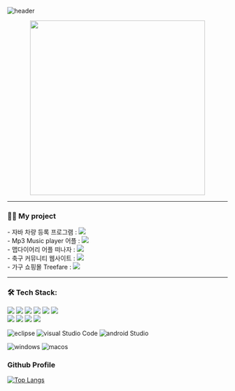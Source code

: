 ![header](https://capsule-render.vercel.app/api?type=waving&color=808080&fontAlign=50&fontAlignY=30&text=LeeJeongho&desc=developer&descAlign=70&descAlignY=55&&height=200&fontSize=60&fontColor=ffffff)

<div id="header" align="center">
  <img src="https://github.com/LeeJeongho0/LeeJeongho0/assets/126849367/2f0e710d-70f7-40a8-b34a-f4e026066518" width="400"/>
</div>



---

### 💁‍♂️ My project
<div>
- 자바 차량 등록 프로그램 : <a href="https://github.com/LeeJeongho0/car_registration_program-java-project"><img src="https://img.shields.io/badge/Link-F07355?style=flat-square&logo=verizon&logoColor=white"/></a><br>
- Mp3 Music player 어플       : <a href="https://github.com/LeeJeongho0/mp3player_program_application-kotlin-project"><img src="https://img.shields.io/badge/Link-006600?style=flat-square&logo=verizon&logoColor=white"/></a><br>
- 맵다이어리 어플 떠나자     : <a href="https://github.com/LeeJeongho0/MapDiary_Kotlin_Project"><img src="https://img.shields.io/badge/Link-FF9E0F?style=flat-square&logo=verizon&logoColor=white"/></a><br>
- 축구 커뮤니티 웹사이트    : <a href="https://github.com/LeeJeongho0/football_community_website-php-project"><img src="https://img.shields.io/badge/Link-C70D2C?style=flat-square&logo=verizon&logoColor=white"/></a><br>
- 가구 쇼핑몰 Treefare     : <a href="https://github.com/LeeJeongho0/treefare_shopping_mall-php-project"><img src="https://img.shields.io/badge/Link-FF61F6?style=flat-square&logo=verizon&logoColor=white"/></a><br>
</div>

---

### 🛠 Tech Stack:

<div> 
  <img src="https://img.shields.io/badge/java-007396?style=for-the-badge&logo=java&logoColor=white"> 
  <img src="https://img.shields.io/badge/javascript-F7DF1E?style=for-the-badge&logo=javascript&logoColor=black"> 
  <img src="https://img.shields.io/badge/html5-E34F26?style=for-the-badge&logo=html5&logoColor=white"> 
  <img src="https://img.shields.io/badge/css-1572B6?style=for-the-badge&logo=css3&logoColor=white"> 
  <img src="https://img.shields.io/badge/kotlin-339AF0?style=for-the-badge&logo=kotlin&logoColor=white">
  <img src="https://img.shields.io/badge/php-1071D3?style=for-the-badge&logo=php&logoColor=white">
  <br>

  <img src="https://img.shields.io/badge/mysql-4479A1?style=for-the-badge&logo=mysql&logoColor=white"> 
  <img src="https://img.shields.io/badge/firebase-FFCA28?style=for-the-badge&logo=firebase&logoColor=white">
  <img src="https://img.shields.io/badge/bootstrap-7952B3?style=for-the-badge&logo=bootstrap&logoColor=white">
  <img src="https://img.shields.io/badge/fontawesome-339AF0?style=for-the-badge&logo=fontawesome&logoColor=white">
  <br>
</div>

![eclipse](https://img.shields.io/badge/Eclipse%20IDE-2C2255?style=for-the-badge&logo=Eclipse%20IDE&logoColor=white)
![visual Studio Code](https://img.shields.io/badge/Visual%20Studio%20Code-007ACC?style=for-the-badge&logo=Visual%20Studio%20Code&logoColor=white)
![android Studio](https://img.shields.io/badge/androidStudio-3DDC84?style=for-the-badge&logo=androidstudio&logoColor=white)

![windows](https://img.shields.io/badge/Windows-0078D6?style=for-the-badge&logo=Windows&logoColor=white)
![macos](https://img.shields.io/badge/macOS-000000?style=for-the-badge&logo=macOS&logoColor=white)

<div>
<h3>Github Profile</h3>

[![Top Langs](https://github-readme-stats.vercel.app/api/top-langs/?username=LeeJeongho0&layout=compact)](https://github.com/LeeJeongho0/github-readme-stats) 
</div>
